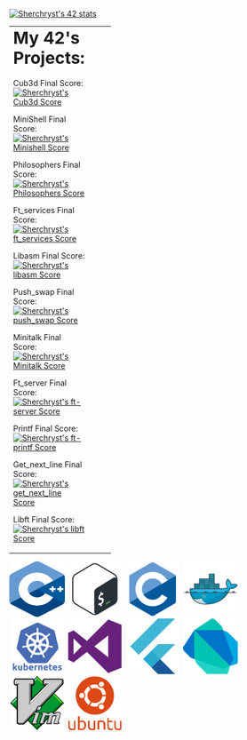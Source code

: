 [![Sherchryst's 42 stats](https://badge42.herokuapp.com/api/stats/sgah?privacyEmail=true)](https://github.com/JaeSeoKim/badge42)

<table class="fixed">
 <col width="40px" />
 <col width="40px" />
 <tr>
    <td><b style="font-size:30px">My 42's Projects:</b></td>
 </tr>
 <tr>
    <td>
     
     
Cub3d
Final Score:
[![Sherchryst's Cub3d Score](https://badge42.herokuapp.com/api/project/sgah/cub3d)](https://github.com/sherchryst/cub3d)

MiniShell
Final Score:
[![Sherchryst's Minishell Score](https://badge42.herokuapp.com/api/project/sgah/minishell)](https://github.com/sherchryst/minishell)

Philosophers
Final Score:
[![Sherchryst's Philosophers Score](https://badge42.herokuapp.com/api/project/sgah/Philosophers)](https://github.com/sherchryst/philosopher)

Ft_services
Final Score:
[![Sherchryst's ft_services Score](https://badge42.herokuapp.com/api/project/sgah/ft_services)](https://github.com/sherchryst/ft_services)

Libasm
Final Score:
[![Sherchryst's libasm Score](https://badge42.herokuapp.com/api/project/sgah/libasm)](https://github.com/sherchryst/libasm)

Push_swap
Final Score:
[![Sherchryst's push_swap Score](https://badge42.herokuapp.com/api/project/sgah/push_swap)](https://github.com/sherchryst/push_swap)

Minitalk
Final Score:
[![Sherchryst's Minitalk Score](https://badge42.herokuapp.com/api/project/sgah/minitalk)](https://github.com/sherchryst/minitalk)

Ft_server
Final Score:
[![Sherchryst's ft-server Score](https://badge42.herokuapp.com/api/project/sgah/ft_server)](https://github.com/sherchryst/ft-server)

Printf
Final Score:
[![Sherchryst's ft-printf Score](https://badge42.herokuapp.com/api/project/sgah/ft_printf)](https://github.com/sherchryst/printf)

Get_next_line
Final Score:
[![Sherchryst's get_next_line Score](https://badge42.herokuapp.com/api/project/sgah/get_next_line)](https://github.com/sherchryst/get_next_line)

Libft
Final Score:
[![Sherchryst's libft Score](https://badge42.herokuapp.com/api/project/sgah/Libft)](https://github.com/sherchryst/libft)</td>

 </tr>
</table>

<img src="https://github.com/Sherchryst/sherchryst/blob/main/ISO_C%2B%2B_Logo.svg" width="100" height="100"> <img src="https://github.com/Sherchryst/sherchryst/blob/main/bash-original.svg" width="100" height="100"> <img src="https://github.com/Sherchryst/sherchryst/blob/main/c-original.svg" width="100" height="100"> <img src="https://github.com/Sherchryst/sherchryst/blob/main/docker-original.svg" width="100" height="100"> <img src="https://github.com/Sherchryst/sherchryst/blob/main/kubernetes-plain-wordmark.svg" width="100" height="100"> <img src="https://github.com/devicons/devicon/blob/master/icons/visualstudio/visualstudio-plain.svg" width="100" height="100"> <img src="https://github.com/devicons/devicon/blob/master/icons/flutter/flutter-original.svg" width="100" height="100"> <img src="https://github.com/devicons/devicon/blob/master/icons/dart/dart-original.svg" width="100" height="100"> <img src="https://github.com/devicons/devicon/blob/master/icons/vim/vim-original.svg" width="100" height="100"> <img src="https://github.com/devicons/devicon/blob/master/icons/ubuntu/ubuntu-plain-wordmark.svg" width="100" height="100">





<!--
**Sherchryst/sherchryst** is a ✨ _special_ ✨ repository because its `README.md` (this file) appears on your GitHub profile.

Here are some ideas to get you started:

- 🔭 I’m currently working on ...
- 🌱 I’m currently learning ...
- 👯 I’m looking to collaborate on ...
- 🤔 I’m looking for help with ...
- 💬 Ask me about ...
- 📫 How to reach me: ...
- 😄 Pronouns: ...
- ⚡ Fun fact: ...
-->
